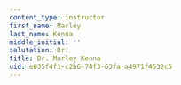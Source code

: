 ```yaml
---
content_type: instructor
first_name: Marley
last_name: Kenna
middle_initial: ''
salutation: Dr.
title: Dr. Marley Kenna
uid: e035f4f1-c2b6-74f3-63fa-a4971f4632c5
---
```

